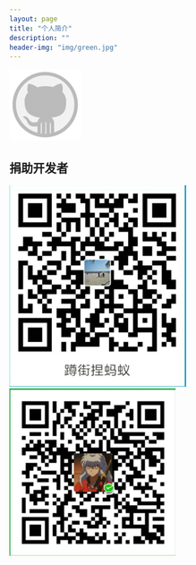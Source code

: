 ```yaml
---
layout: page
title: "个人简介"
description: "" 
header-img: "img/green.jpg"
---
```


[![github](img/github.gif)](https://www.github.com/LuckySe7ens)

## 捐助开发者
![赞助](img/alipay.png) ![赞助](img/wxpay.png) 





